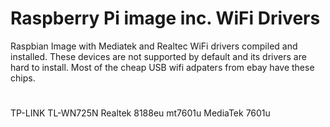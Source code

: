 # Raspberry Pi image inc. WiFi Drivers
Raspbian Image with Mediatek and Realtec WiFi drivers compiled and installed.
These devices are not supported by default and its drivers are hard to install.
Most of the cheap USB wifi adpaters from ebay have these chips.
#
TP-LINK TL-WN725N
Realtek 8188eu
mt7601u
MediaTek 7601u
